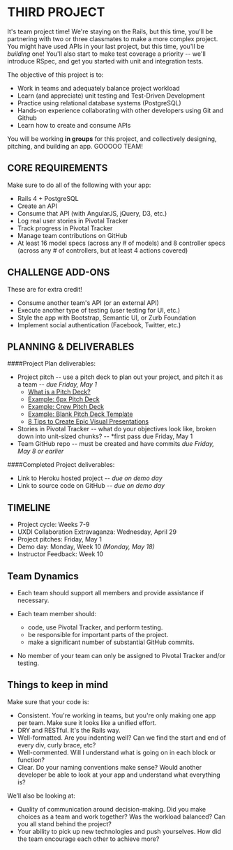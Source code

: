 # THIRD PROJECT

It's team project time! We're staying on the Rails, but this time, you'll be partnering with two or three classmates to make a more complex project. You might have used APIs in your last project, but this time, you'll be *building* one! You'll also start to make test coverage a priority -- we'll introduce RSpec, and get you started with unit and integration tests.

The objective of this project is to:

* Work in teams and adequately balance project workload
* Learn (and appreciate) unit testing and Test-Driven Development
* Practice using relational database systems (PostgreSQL)
* Hands-on experience collaborating with other developers using Git and Github
* Learn how to create and consume APIs

You will be working **in groups** for this project, and collectively designing, pitching, and building an app. GOOOOO TEAM!

## CORE REQUIREMENTS
Make sure to do all of the following with your app:

* Rails 4 + PostgreSQL
* Create an API
* Consume that API (with AngularJS, jQuery, D3, etc.)
* Log real user stories in Pivotal Tracker
* Track progress in Pivotal Tracker
* Manage team contributions on GitHub
* At least 16 model specs (across any # of models) and 8 controller specs (across any # of controllers, but at least 4 actions covered)

## CHALLENGE ADD-ONS
These are for extra credit!

* Consume another team's API (or an external API)
* Execute another type of testing (user testing for UI, etc.)
* Style the app with Bootstrap, Semantic UI, or Zurb Foundation
* Implement social authentication (Facebook, Twitter, etc.)

## PLANNING & DELIVERABLES

####Project Plan deliverables:

* Project pitch -- use a pitch deck to plan out your project, and pitch it as a team -- *due Friday, May 1*
    - [What is a Pitch Deck?](https://pitchdeck.improvepresentation.com/what-is-a-pitch-deck)
    - [Example: 6px Pitch Deck](https://speakerdeck.com/nparsons08/6px-pitch-deck)
    - [Example: Crew Pitch Deck](https://pickcrew.com/investors/#introduction)
    - [Example: Blank Pitch Deck Template](https://agilewarrior.wordpress.com/2010/11/06/the-agile-inception-deck/)
    - [8 Tips to Create Epic Visual Presentations](https://speakerdeck.com/deckworks/8-tips-to-create-epic-visual-presentations)
* Stories in Pivotal Tracker -- what do your objectives look like, broken down into unit-sized chunks? -- *first pass due Friday, May 1
* Team GitHub repo -- must be created and have commits *due Friday, May 8 or earlier*

####Completed Project deliverables:

* Link to Heroku hosted project -- *due on demo day*
* Link to source code on GitHub -- *due on demo day*


## TIMELINE

* Project cycle: Weeks 7-9
* UXDI Collaboration Extravaganza: Wednesday, April 29
* Project pitches: Friday, May 1
* Demo day: Monday, Week 10  *(Monday, May 18)*
* Instructor Feedback: Week 10

## Team Dynamics

* Each team should support all members and provide assistance if necessary.

* Each team member should:
  * code, use Pivotal Tracker, and perform testing.  
  * be responsible for important parts of the project.
  * make a significant number of substantial GitHub commits.
  
* No member of your team can only be assigned to Pivotal Tracker and/or testing.

## Things to keep in mind

Make sure that your code is:

* Consistent. You're working in teams, but you're only making one app per team. Make sure it looks like a unified effort.
* DRY and RESTful. It's the Rails way.
* Well-formatted. Are you indenting well? Can we find the start and end of every div, curly brace, etc?
* Well-commented. Will I understand what is going on in each block or function?
* Clear. Do your naming conventions make sense? Would another developer be able to look at your app and understand what everything is?


We’ll also be looking at:

* Quality of communication around decision-making. Did you make choices as a team and work together? Was the workload balanced? Can you all stand behind the project?
* Your ability to pick up new technologies and push yourselves. How did the team encourage each other to achieve more?
